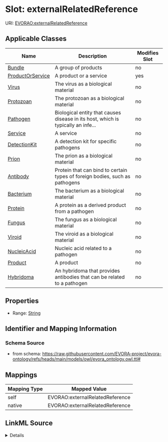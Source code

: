 

# Slot: externalRelatedReference



URI: [EVORAO:externalRelatedReference](https://raw.githubusercontent.com/EVORA-project/evora-ontology/refs/heads/main/models/owl/evora_ontology.owl.ttl#externalRelatedReference)



<!-- no inheritance hierarchy -->





## Applicable Classes

| Name | Description | Modifies Slot |
| --- | --- | --- |
| [Bundle](Bundle.md) | A group of products |  no  |
| [ProductOrService](ProductOrService.md) | A product or a service |  yes  |
| [Virus](Virus.md) | The virus as a biological material |  no  |
| [Protozoan](Protozoan.md) | The protozoan as a biological material |  no  |
| [Pathogen](Pathogen.md) | Biological entity that causes disease in its host, which is typically an infe... |  no  |
| [Service](Service.md) | A service |  no  |
| [DetectionKit](DetectionKit.md) | A detection kit for specific pathogens |  no  |
| [Prion](Prion.md) | The prion as a biological material |  no  |
| [Antibody](Antibody.md) | Protein that can bind to certain types of foreign bodies, such as pathogens |  no  |
| [Bacterium](Bacterium.md) | The bacterium as a biological material |  no  |
| [Protein](Protein.md) | A protein as a derived product from a pathogen |  no  |
| [Fungus](Fungus.md) | The fungus as a biological material |  no  |
| [Viroid](Viroid.md) | The viroid as a biological material |  no  |
| [NucleicAcid](NucleicAcid.md) | Nucleic acid related to a pathogen |  no  |
| [Product](Product.md) | A product |  no  |
| [Hybridoma](Hybridoma.md) | An hybridoma that provides antibodies that can be related to a pathogen |  no  |







## Properties

* Range: [String](String.md)





## Identifier and Mapping Information







### Schema Source


* from schema: https://raw.githubusercontent.com/EVORA-project/evora-ontology/refs/heads/main/models/owl/evora_ontology.owl.ttl#




## Mappings

| Mapping Type | Mapped Value |
| ---  | ---  |
| self | EVORAO:externalRelatedReference |
| native | EVORAO:externalRelatedReference |




## LinkML Source

<details>
```yaml
name: externalRelatedReference
from_schema: https://raw.githubusercontent.com/EVORA-project/evora-ontology/refs/heads/main/models/owl/evora_ontology.owl.ttl#
rank: 1000
alias: externalRelatedReference
domain_of:
- ProductOrService
range: string

```
</details>